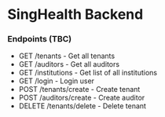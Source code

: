 # SingHealth Backend

### Endpoints (TBC)
* GET /tenants - Get all tenants
* GET /auditors - Get all auditors
* GET /institutions - Get list of all institutions
* GET /login - Login user
* POST /tenants/create - Create tenant
* POST /auditors/create - Create auditor
* DELETE /tenants/delete - Delete tenant